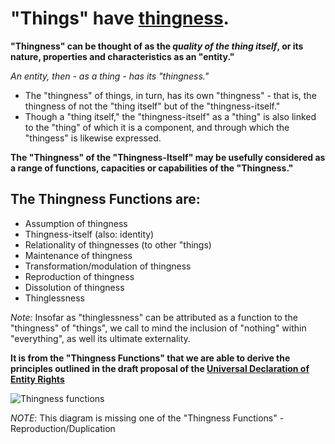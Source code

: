 # "Things" have [thingness](https://github.com/EarlyClues/UniversalFreeRealmsStandardProtocols/blob/master/docs/ThingnessOfThings.md).

**"Thingness" can be thought of as the *quality of the thing itself*, or its nature, properties and characteristics as an "entity."**

*An entity, then - as a thing - has its "thingness."*

* The "thingness" of things, in turn, has its own "thingness" - that is, the thingness of not the "thing itself" but of the "thingness-itself." 
* Though a "thing itself," the "thingness-itself" as a "thing" is also linked to the "thing" of which it is a component, and through which the "thingess" is likewise expressed.

**The "Thingness" of the "Thingness-Itself" may be usefully considered as a range of functions, capacities or capabilities of the "Thingness."**

## The Thingness Functions are:

* Assumption of thingness
* Thingness-itself (also: identity)
* Relationality of thingnesses (to other "things)
* Maintenance of thingness
* Transformation/modulation of thingness
* Reproduction of thingness
* Dissolution of thingness
* Thinglessness

*Note:* Insofar as "thinglessness" can be attributed as a function to the "thingness" of "things", we call to mind the inclusion of "nothing" within "everything", as well its ultimate externality.

**It is from the "Thingness Functions" that we are able to derive the principles outlined in the draft proposal of the [Universal Declaration of Entity Rights](https://github.com/EarlyClues/UniversalFreeRealmsStandardProtocols/blob/master/Declaration_Of_Entity_Rights.md)**

![Thingness functions](http://s11.postimg.org/yvr26ba9f/Screen_Shot_2014_09_15_at_9_22_15_PM.png)

*NOTE*: This diagram is missing one of the "Thingness Functions" - Reproduction/Duplication


